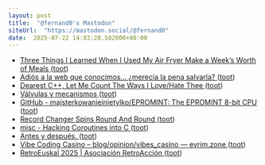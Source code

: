 ```yaml
---
layout: post
title:  "@fernand0's Mastodon"
siteUrl:  "https://mastodon.social/@fernand0"
date:  2025-07-22 14:03:28.582000+00:00
---
```

*  [Three Things I Learned When I Used My Air Fryer Make a Week’s Worth of Meals ](https://lifehacker.com/food-drink/three-things-i-learned-when-i-cooked-a-week-of-meals-in-my-air-frye) ([toot](https://mastodon.social/@fernand0/114897257010325612))
*  [Adiós a la web que conocimos… ¿merecía la pena salvarla? ](https://www.enriquedans.com/2025/07/adios-a-la-web-que-conocimos-merecia-la-pena-salvarla.htm) ([toot](https://mastodon.social/@fernand0/114896555519174062))
*  [Dearest C++, Let Me Count The Ways I Love/Hate Thee ](https://hackaday.com/2025/07/11/dearest-c-let-me-count-the-ways-i-love-hate-thee) ([toot](https://mastodon.social/@fernand0/114896491406767272))
*  [Válvulas y mecanismos  ](https://www.flickr.com/photos/fernand0/54636735089/) ([toot](https://mastodon.social/@fernand0/114896466789997535))
*  [GitHub - majsterkowanieinietylko/EPROMINT: The EPROMINT 8-bit CPU ](https://github.com/majsterkowanieinietylko/EPROMINT/tree/mai) ([toot](https://mastodon.social/@fernand0/114896262102025991))
*  [Record Changer Spins Round And Round ](https://hackaday.com/2025/07/14/record-changer-spins-round-and-round) ([toot](https://mastodon.social/@fernand0/114895971879638424))
*  [misc  - Hacking Coroutines into C ](https://wiomoc.de/misc/posts/hacking_coroutines_into_c.htm) ([toot](https://mastodon.social/@fernand0/114894227498761582))
*  [Antes y después. ](https://avecesunafoto.wordpress.com/2025/07/21/antes-y-despues-2) ([toot](https://mastodon.social/@fernand0/114894225526325803))
*  [Vibe Coding Casino – blog/opinion/vibes_casino — evrim.zone ](https://evrim.zone/blog/opinion/vibes_casin) ([toot](https://mastodon.social/@fernand0/114892369058952319))
*  [RetroEuskal 2025 \| Asociación RetroAcción ](https://www.retroaccion.org/retroeuskal-202) ([toot](https://mastodon.social/@fernand0/114892251690196403))
